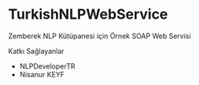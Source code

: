 # TurkishNLPWebService

Zemberek NLP Kütüpanesi için Örnek SOAP Web Servisi

Katkı Sağlayanlar
- NLPDeveloperTR
- Nisanur KEYF
